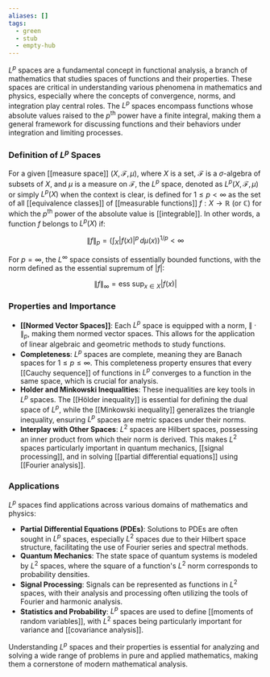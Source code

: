 ```yaml
---
aliases: []
tags:
  - green
  - stub
  - empty-hub
---
```

$L^p$ spaces are a fundamental concept in functional analysis, a branch of mathematics that studies spaces of functions and their properties. These spaces are critical in understanding various phenomena in mathematics and physics, especially where the concepts of convergence, norms, and integration play central roles. The $L^p$ spaces encompass functions whose absolute values raised to the $p^\text{th}$ power have a finite integral, making them a general framework for discussing functions and their behaviors under integration and limiting processes.

### Definition of $L^p$ Spaces

For a given [[measure space]] $(X, \mathcal{F}, \mu)$, where $X$ is a set, $\mathcal{F}$ is a $\sigma$-algebra of subsets of $X$, and $\mu$ is a measure on $\mathcal{F}$, the $L^p$ space, denoted as $L^p(X, \mathcal{F}, \mu)$ or simply $L^p(X)$ when the context is clear, is defined for $1 \leq p < \infty$ as the set of all [[equivalence classes]] of [[measurable functions]] $f: X \to \mathbb{R}$ (or $\mathbb{C}$) for which the $p^\text{th}$ power of the absolute value is [[integrable]]. In other words, a function $f$ belongs to $L^p(X)$ if:

$$
\|f\|_p = \left( \int_X |f(x)|^p \, d\mu(x) \right)^{1/p} < \infty
$$

For $p = \infty$, the $L^\infty$ space consists of essentially bounded functions, with the norm defined as the essential supremum of $|f|$:

$$
\|f\|_\infty = \text{ess sup}_{x \in X} |f(x)|
$$

### Properties and Importance

- **[[Normed Vector Spaces]]**: Each $L^p$ space is equipped with a norm, $\|\cdot\|_p$, making them normed vector spaces. This allows for the application of linear algebraic and geometric methods to study functions.
- **Completeness**: $L^p$ spaces are complete, meaning they are Banach spaces for $1 \leq p \leq \infty$. This completeness property ensures that every [[Cauchy sequence]] of functions in $L^p$ converges to a function in the same space, which is crucial for analysis.
- **Holder and Minkowski Inequalities**: These inequalities are key tools in $L^p$ spaces. The [[Hölder inequality]] is essential for defining the dual space of $L^p$, while the [[Minkowski inequality]] generalizes the triangle inequality, ensuring $L^p$ spaces are metric spaces under their norms.
- **Interplay with Other Spaces**: $L^2$ spaces are Hilbert spaces, possessing an inner product from which their norm is derived. This makes $L^2$ spaces particularly important in quantum mechanics, [[signal processing]], and in solving [[partial differential equations]] using [[Fourier analysis]].

### Applications

$L^p$ spaces find applications across various domains of mathematics and physics:

- **Partial Differential Equations (PDEs)**: Solutions to PDEs are often sought in $L^p$ spaces, especially $L^2$ spaces due to their Hilbert space structure, facilitating the use of Fourier series and spectral methods.
- **Quantum Mechanics**: The state space of quantum systems is modeled by $L^2$ spaces, where the square of a function's $L^2$ norm corresponds to probability densities.
- **Signal Processing**: Signals can be represented as functions in $L^2$ spaces, with their analysis and processing often utilizing the tools of Fourier and harmonic analysis.
- **Statistics and Probability**: $L^p$ spaces are used to define [[moments of random variables]], with $L^2$ spaces being particularly important for variance and [[covariance analysis]].

Understanding $L^p$ spaces and their properties is essential for analyzing and solving a wide range of problems in pure and applied mathematics, making them a cornerstone of modern mathematical analysis.